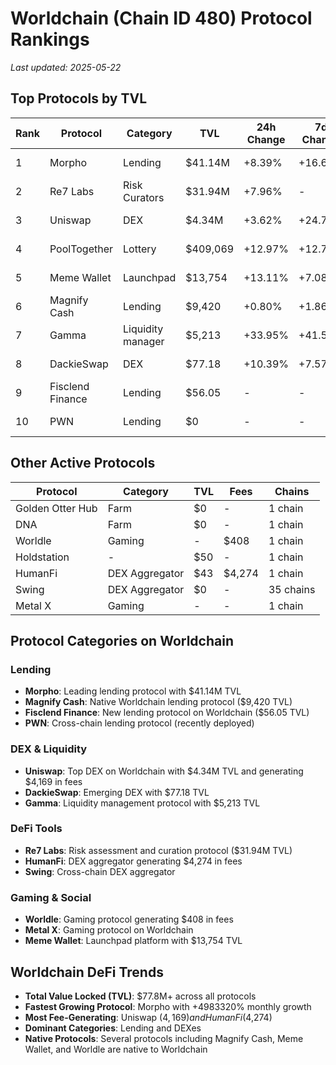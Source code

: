 # Worldchain (Chain ID 480) Protocol Rankings

*Last updated: 2025-05-22*

## Top Protocols by TVL

| Rank | Protocol | Category | TVL | 24h Change | 7d Change | 30d Change | Fees | Chains |
|------|----------|----------|-----|------------|-----------|------------|------|--------|
| 1 | Morpho | Lending | $41.14M | +8.39% | +16.62% | +4983320% | - | 18 chains |
| 2 | Re7 Labs | Risk Curators | $31.94M | +7.96% | - | - | - | 10 chains |
| 3 | Uniswap | DEX | $4.34M | +3.62% | +24.73% | +52.14% | $4,169 | 33 chains |
| 4 | PoolTogether | Lottery | $409,069 | +12.97% | +12.78% | +558% | - | 8 chains |
| 5 | Meme Wallet | Launchpad | $13,754 | +13.11% | +7.08% | +47.73% | - | 1 chain |
| 6 | Magnify Cash | Lending | $9,420 | +0.80% | +1.86% | +1.02% | - | 1 chain |
| 7 | Gamma | Liquidity manager | $5,213 | +33.95% | +41.50% | - | $0 | 36 chains |
| 8 | DackieSwap | DEX | $77.18 | +10.39% | +7.57% | +51.83% | - | 9 chains |
| 9 | Fisclend Finance | Lending | $56.05 | - | - | - | - | 3 chains |
| 10 | PWN | Lending | $0 | - | - | - | - | 13 chains |

## Other Active Protocols

| Protocol | Category | TVL | Fees | Chains |
|----------|----------|-----|------|--------|
| Golden Otter Hub | Farm | $0 | - | 1 chain |
| DNA | Farm | $0 | - | 1 chain |
| Worldle | Gaming | - | $408 | 1 chain |
| Holdstation | - | $50 | - | 1 chain |
| HumanFi | DEX Aggregator | $43 | $4,274 | 1 chain |
| Swing | DEX Aggregator | $0 | - | 35 chains |
| Metal X | Gaming | - | - | 1 chain |

## Protocol Categories on Worldchain

### Lending
- **Morpho**: Leading lending protocol with $41.14M TVL
- **Magnify Cash**: Native Worldchain lending protocol ($9,420 TVL)
- **Fisclend Finance**: New lending protocol on Worldchain ($56.05 TVL)
- **PWN**: Cross-chain lending protocol (recently deployed)

### DEX & Liquidity
- **Uniswap**: Top DEX on Worldchain with $4.34M TVL and generating $4,169 in fees
- **DackieSwap**: Emerging DEX with $77.18 TVL
- **Gamma**: Liquidity management protocol with $5,213 TVL

### DeFi Tools
- **Re7 Labs**: Risk assessment and curation protocol ($31.94M TVL)
- **HumanFi**: DEX aggregator generating $4,274 in fees
- **Swing**: Cross-chain DEX aggregator

### Gaming & Social
- **Worldle**: Gaming protocol generating $408 in fees
- **Metal X**: Gaming protocol on Worldchain
- **Meme Wallet**: Launchpad platform with $13,754 TVL

## Worldchain DeFi Trends

- **Total Value Locked (TVL)**: $77.8M+ across all protocols
- **Fastest Growing Protocol**: Morpho with +4983320% monthly growth
- **Most Fee-Generating**: Uniswap ($4,169) and HumanFi ($4,274)
- **Dominant Categories**: Lending and DEXes
- **Native Protocols**: Several protocols including Magnify Cash, Meme Wallet, and Worldle are native to Worldchain
